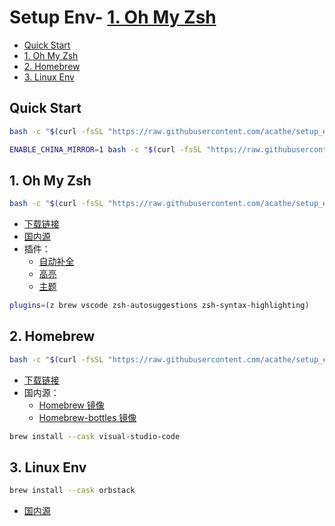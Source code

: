 # Setup Env- [1. Oh My Zsh](#1-oh-my-zsh)

- [Quick Start](#quick-start)
- [1. Oh My Zsh](#1-oh-my-zsh)
- [2. Homebrew](#2-homebrew)
- [3. Linux Env](#3-linux-env)

## Quick Start

```bash
bash -c "$(curl -fsSL "https://raw.githubusercontent.com/acathe/setup_env/macos/master/setup.sh")"
```

```bash
ENABLE_CHINA_MIRROR=1 bash -c "$(curl -fsSL "https://raw.githubusercontent.com/acathe/setup_env/macos/master/setup.sh")"
```

## 1. Oh My Zsh

```bash
bash -c "$(curl -fsSL "https://raw.githubusercontent.com/acathe/setup_env/macos/master/terminal/omz.sh")"
```

- [下载链接](https://ohmyz.sh/#install)
- [国内源](https://mirrors.tuna.tsinghua.edu.cn/help/ohmyzsh.git/#%E5%88%87%E6%8D%A2%E5%B7%B2%E6%9C%89%20ohmyzsh%20%E8%87%B3%E9%95%9C%E5%83%8F%E6%BA%90)
- 插件：
  - [自动补全](https://github.com/zsh-users/zsh-autosuggestions/blob/master/INSTALL.md#oh-my-zsh)
  - [高亮](https://github.com/zsh-users/zsh-syntax-highlighting/blob/master/INSTALL.md/#Oh-my-zsh)
  - [主题](https://github.com/romkatv/powerlevel10k#getting-started)

```bash
plugins=(z brew vscode zsh-autosuggestions zsh-syntax-highlighting)
```

## 2. Homebrew

```bash
bash -c "$(curl -fsSL "https://raw.githubusercontent.com/acathe/setup_env/macos/master/terminal/homebrew.sh")"
```

- [下载链接](https://brew.sh/zh-cn/)
- 国内源：
  - [Homebrew 镜像](https://mirrors.tuna.tsinghua.edu.cn/help/homebrew/)
  - [Homebrew-bottles 镜像](https://mirrors.tuna.tsinghua.edu.cn/help/homebrew-bottles/)

```bash
brew install --cask visual-studio-code
```

## 3. Linux Env

```bash
brew install --cask orbstack
```

- [国内源](https://dockerproxy.com)
